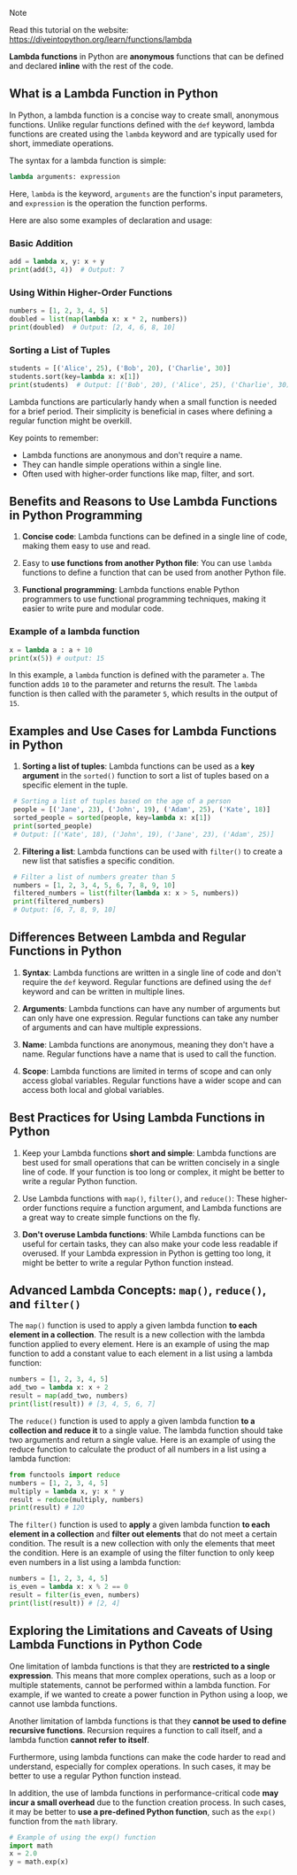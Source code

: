 > [!NOTE]
> Read this tutorial on the website: https://diveintopython.org/learn/functions/lambda

**Lambda functions** in Python are **anonymous** functions that can be defined and declared **inline** with the rest of the code. 

## What is a Lambda Function in Python

In Python, a lambda function is a concise way to create small, anonymous functions. Unlike regular functions defined with the `def` keyword, lambda functions are created using the `lambda` keyword and are typically used for short, immediate operations.

The syntax for a lambda function is simple:

```python
lambda arguments: expression
```

Here, `lambda` is the keyword, `arguments` are the function's input parameters, and `expression` is the operation the function performs.

Here are also some examples of declaration and usage:

### Basic Addition

```python
add = lambda x, y: x + y
print(add(3, 4))  # Output: 7
```

### Using Within Higher-Order Functions

```python
numbers = [1, 2, 3, 4, 5]
doubled = list(map(lambda x: x * 2, numbers))
print(doubled)  # Output: [2, 4, 6, 8, 10]
```

### Sorting a List of Tuples

```python
students = [('Alice', 25), ('Bob', 20), ('Charlie', 30)]
students.sort(key=lambda x: x[1])
print(students)  # Output: [('Bob', 20), ('Alice', 25), ('Charlie', 30)]
```

Lambda functions are particularly handy when a small function is needed for a brief period. Their simplicity is beneficial in cases where defining a regular function might be overkill.

Key points to remember:

- Lambda functions are anonymous and don't require a name.
- They can handle simple operations within a single line.
- Often used with higher-order functions like map, filter, and sort.
  
## Benefits and Reasons to Use Lambda Functions in Python Programming  

1. **Concise code**: Lambda functions can be defined in a single line of code, making them easy to use and read.

2. Easy to **use functions from another Python file**: You can use `lambda` functions to define a function that can be used from another Python file.

3. **Functional programming**: Lambda functions enable Python programmers to use functional programming techniques, making it easier to write pure and modular code.

### Example of a lambda function

```python 
x = lambda a : a + 10
print(x(5)) # output: 15
```

In this example, a `lambda` function is defined with the parameter `a`. The function adds `10` to the parameter and returns the result. The `lambda` function is then called with the parameter `5`, which results in the output of `15`.

## Examples and Use Cases for Lambda Functions in Python  

1. **Sorting a list of tuples**: Lambda functions can be used as a **key argument** in the `sorted()` function to sort a list of tuples based on a specific element in the tuple.

```python 
 # Sorting a list of tuples based on the age of a person
 people = [('Jane', 23), ('John', 19), ('Adam', 25), ('Kate', 18)]
 sorted_people = sorted(people, key=lambda x: x[1])
 print(sorted_people)
 # Output: [('Kate', 18), ('John', 19), ('Jane', 23), ('Adam', 25)]
```

2. **Filtering a list**: Lambda functions can be used with `filter()` to create a new list that satisfies a specific condition.

```python 
 # Filter a list of numbers greater than 5
 numbers = [1, 2, 3, 4, 5, 6, 7, 8, 9, 10]
 filtered_numbers = list(filter(lambda x: x > 5, numbers))
 print(filtered_numbers)
 # Output: [6, 7, 8, 9, 10]
```

## Differences Between Lambda and Regular Functions in Python

1. **Syntax**: Lambda functions are written in a single line of code and don't require the `def` keyword. Regular functions are defined using the `def` keyword and can be written in multiple lines.

2. **Arguments**: Lambda functions can have any number of arguments but can only have one expression. Regular functions can take any number of arguments and can have multiple expressions.

3. **Name**: Lambda functions are anonymous, meaning they don't have a name. Regular functions have a name that is used to call the function.

4. **Scope**: Lambda functions are limited in terms of scope and can only access global variables. Regular functions have a wider scope and can access both local and global variables.
  
## Best Practices for Using Lambda Functions in Python  

1. Keep your Lambda functions **short and simple**: Lambda functions are best used for small operations that can be written concisely in a single line of code. If your function is too long or complex, it might be better to write a regular Python function.

2. Use Lambda functions with `map()`, `filter()`, and `reduce()`: These higher-order functions require a function argument, and Lambda functions are a great way to create simple functions on the fly.

3. **Don't overuse Lambda functions**: While Lambda functions can be useful for certain tasks, they can also make your code less readable if overused. If your Lambda expression in Python is getting too long, it might be better to write a regular Python function instead.

## Advanced Lambda Concepts: `map()`, `reduce()`, and `filter()`  

The `map()` function is used to apply a given lambda function **to each element in a collection**. The result is a new collection with the lambda function applied to every element. Here is an example of using the map function to add a constant value to each element in a list using a lambda function:

```python 
numbers = [1, 2, 3, 4, 5]
add_two = lambda x: x + 2
result = map(add_two, numbers)
print(list(result)) # [3, 4, 5, 6, 7]
```

The `reduce()` function is used to apply a given lambda function **to a collection and reduce it** to a single value. The lambda function should take two arguments and return a single value. Here is an example of using the reduce function to calculate the product of all numbers in a list using a lambda function:

```python 
from functools import reduce
numbers = [1, 2, 3, 4, 5]
multiply = lambda x, y: x * y
result = reduce(multiply, numbers)
print(result) # 120
```

The `filter()` function is used to **apply** a given lambda function **to each element in a collection** and **filter out elements** that do not meet a certain condition. The result is a new collection with only the elements that meet the condition. Here is an example of using the filter function to only keep even numbers in a list using a lambda function:

```python 
numbers = [1, 2, 3, 4, 5]
is_even = lambda x: x % 2 == 0
result = filter(is_even, numbers)
print(list(result)) # [2, 4]
``` 

## Exploring the Limitations and Caveats of Using Lambda Functions in Python Code  

One limitation of lambda functions is that they are **restricted to a single expression**. This means that more complex operations, such as a loop or multiple statements, cannot be performed within a lambda function. For example, if we wanted to create a power function in Python using a loop, we cannot use lambda functions.

Another limitation of lambda functions is that they **cannot be used to define recursive functions**. Recursion requires a function to call itself, and a lambda function **cannot refer to itself**. 

Furthermore, using lambda functions can make the code harder to read and understand, especially for complex operations. In such cases, it may be better to use a regular Python function instead.

In addition, the use of lambda functions in performance-critical code **may incur a small overhead** due to the function creation process. In such cases, it may be better to **use a pre-defined Python function**, such as the `exp()` function from the `math` library.

```python 
# Example of using the exp() function
import math
x = 2.0
y = math.exp(x)
```

